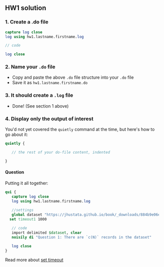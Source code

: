 ﻿## HW1 solution


### 1. Create a .do file
```stata
capture log close 
log using hw1.lastname.firstname.log

// code

log close
```

### 2. Name your `.do` file

- Copy and paste the above `.do` file structure into your `.do` file
- Save it as `hw1.lastname.firstname.do`

### 3. It should create a `.log` file

- Done! (See section 1 above)

### 4. Display only the output of interest

You'd not yet covered the `quietly` command at the time, but here's how to go about it:

```stata
quietly {

   // the rest of your do-file content, indented

}
```

#### Question

Putting it all together:

```stata
qui {
   capture log close
   log using hw1.lastname.firstname.log
   
   //settings
   global dataset "https://jhustata.github.io/book/_downloads/884b9e06eb29f89b1b87da4eab39775d/hw1.txt"
  set timeout1 1000

   // code
   import delimited $dataset, clear
   noisily di "Question 1: There are `c(N)` records in the dataset"

   log close
}

```

Read more about [set timeout](https://www.stata.com/support/faqs/web/common-connection-error-messages/)